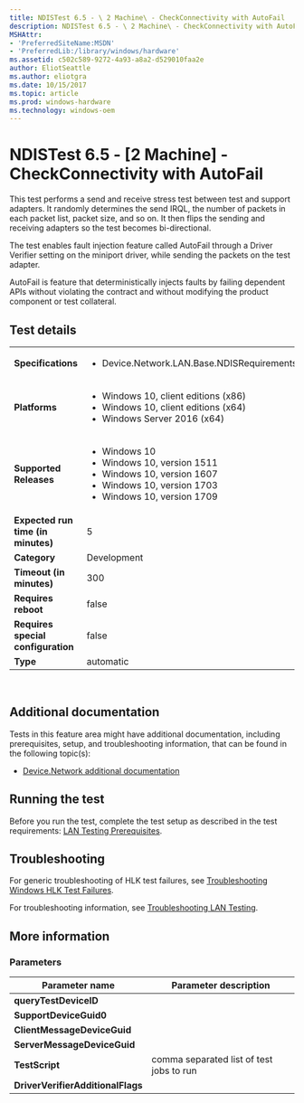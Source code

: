 ```yaml
---
title: NDISTest 6.5 - \ 2 Machine\ - CheckConnectivity with AutoFail
description: NDISTest 6.5 - \ 2 Machine\ - CheckConnectivity with AutoFail
MSHAttr:
- 'PreferredSiteName:MSDN'
- 'PreferredLib:/library/windows/hardware'
ms.assetid: c502c589-9272-4a93-a8a2-d529010faa2e
author: EliotSeattle
ms.author: eliotgra
ms.date: 10/15/2017
ms.topic: article
ms.prod: windows-hardware
ms.technology: windows-oem
---
```


# <span id="p_hlk_test.02664553-8a1f-4fc4-9a62-ad0510f4e23b"></span>NDISTest 6.5 - \[2 Machine\] - CheckConnectivity with AutoFail


This test performs a send and receive stress test between test and support adapters. It randomly determines the send IRQL, the number of packets in each packet list, packet size, and so on. It then flips the sending and receiving adapters so the test becomes bi-directional.

The test enables fault injection feature called AutoFail through a Driver Verifier setting on the miniport driver, while sending the packets on the test adapter.

AutoFail is feature that deterministically injects faults by failing dependent APIs without violating the contract and without modifying the product component or test collateral.

## Test details
|||
|---|---|
| **Specifications**  | <ul><li>Device.Network.LAN.Base.NDISRequirements</li></ul> |  
| **Platforms**   | <ul><li>Windows 10, client editions (x86)</li><li>Windows 10, client editions (x64)</li><li>Windows Server 2016 (x64)</li></ul> |
| **Supported Releases** | <ul><li>Windows 10</li><li>Windows 10, version 1511</li><li>Windows 10, version 1607</li><li>Windows 10, version 1703</li><li>Windows 10, version 1709</li></ul> |
|**Expected run time (in minutes)**| 5 |
|**Category**| Development |
|**Timeout (in minutes)**| 300 |
|**Requires reboot**| false |
|**Requires special configuration**| false |
|**Type**| automatic |

 

## <span id="Additional_documentation"></span><span id="additional_documentation"></span><span id="ADDITIONAL_DOCUMENTATION"></span>Additional documentation


Tests in this feature area might have additional documentation, including prerequisites, setup, and troubleshooting information, that can be found in the following topic(s):

-   [Device.Network additional documentation](device-network-additional-documentation.md)

## <span id="Running_the_test"></span><span id="running_the_test"></span><span id="RUNNING_THE_TEST"></span>Running the test


Before you run the test, complete the test setup as described in the test requirements: [LAN Testing Prerequisites](lan-testing-prerequisites.md).

## <span id="Troubleshooting"></span><span id="troubleshooting"></span><span id="TROUBLESHOOTING"></span>Troubleshooting


For generic troubleshooting of HLK test failures, see [Troubleshooting Windows HLK Test Failures](..\user\troubleshooting-windows-hlk-test-failures.md).

For troubleshooting information, see [Troubleshooting LAN Testing](troubleshooting-lan-testing.md).

## <span id="More_information"></span><span id="more_information"></span><span id="MORE_INFORMATION"></span>More information


### <span id="Parameters"></span><span id="parameters"></span><span id="PARAMETERS"></span>Parameters

| Parameter name                    | Parameter description                    |
|-----------------------------------|------------------------------------------|
| **queryTestDeviceID**             |                                          |
| **SupportDeviceGuid0**            |                                          |
| **ClientMessageDeviceGuid**       |                                          |
| **ServerMessageDeviceGuid**       |                                          |
| **TestScript**                    | comma separated list of test jobs to run |
| **DriverVerifierAdditionalFlags** |                                          |

 

 

 






